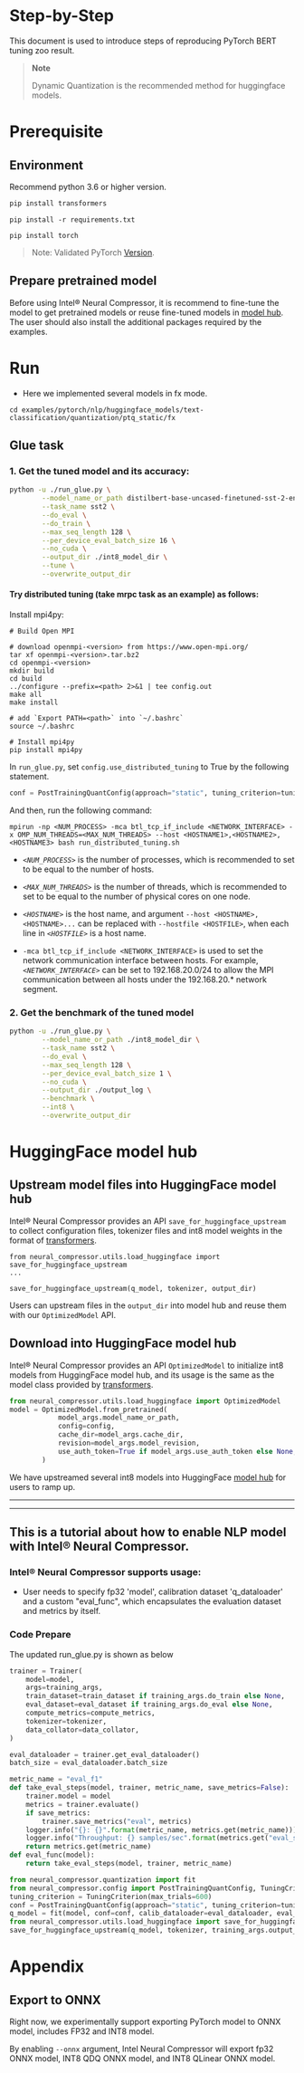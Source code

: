 Step-by-Step
============

This document is used to introduce steps of reproducing PyTorch BERT tuning zoo result.

> **Note**
>
> Dynamic Quantization is the recommended method for huggingface models. 

# Prerequisite

## Environment

Recommend python 3.6 or higher version.

```bash
pip install transformers
```

```shell
pip install -r requirements.txt
```

```shell
pip install torch
```
> Note: Validated PyTorch [Version](/docs/source/installation_guide.md#validated-software-environment).

## Prepare pretrained model

Before using Intel® Neural Compressor, it is recommend to fine-tune the model to get pretrained models or reuse fine-tuned models in [model hub](https://huggingface.co/models). The user should also install the additional packages required by the examples.

# Run
 - Here we implemented several models in fx mode.
```shell
cd examples/pytorch/nlp/huggingface_models/text-classification/quantization/ptq_static/fx
```
## Glue task

### 1. Get the tuned model and its accuracy: 
```bash
python -u ./run_glue.py \
        --model_name_or_path distilbert-base-uncased-finetuned-sst-2-english \
        --task_name sst2 \
        --do_eval \
        --do_train \
        --max_seq_length 128 \
        --per_device_eval_batch_size 16 \
        --no_cuda \
        --output_dir ./int8_model_dir \
        --tune \
        --overwrite_output_dir
``` 

#### Try distributed tuning (take mrpc task as an example) as follows:

Install mpi4py: 

```shell
# Build Open MPI

# download openmpi-<version> from https://www.open-mpi.org/
tar xf openmpi-<version>.tar.bz2
cd openmpi-<version>
mkdir build
cd build
../configure --prefix=<path> 2>&1 | tee config.out
make all
make install

# add `Export PATH=<path>` into `~/.bashrc`
source ~/.bashrc

# Install mpi4py
pip install mpi4py
```

In `run_glue.py`, set `config.use_distributed_tuning` to True by the following statement.

```python
conf = PostTrainingQuantConfig(approach="static", tuning_criterion=tuning_criterion, use_distributed_tuning=True)
```

And then, run the following command:

```
mpirun -np <NUM_PROCESS> -mca btl_tcp_if_include <NETWORK_INTERFACE> -x OMP_NUM_THREADS=<MAX_NUM_THREADS> --host <HOSTNAME1>,<HOSTNAME2>,<HOSTNAME3> bash run_distributed_tuning.sh
```

* *`<NUM_PROCESS>`* is the number of processes, which is recommended to set to be equal to the number of hosts.

* *`<MAX_NUM_THREADS>`* is the number of threads, which is recommended to set to be equal to
the number of physical cores on one node.

* *`<HOSTNAME>`* is the host name, and argument `--host <HOSTNAME>,<HOSTNAME>...` can be replaced with `--hostfile <HOSTFILE>`, when each line in *`<HOSTFILE>`* is a host name.

* `-mca btl_tcp_if_include <NETWORK_INTERFACE>` is used to set the network communication interface between hosts. For example, *`<NETWORK_INTERFACE>`* can be set to 192.168.20.0/24 to allow the MPI communication between all hosts under the 192.168.20.* network segment.

### 2. Get the benchmark of the tuned model

```bash
python -u ./run_glue.py \
        --model_name_or_path ./int8_model_dir \
        --task_name sst2 \
        --do_eval \
        --max_seq_length 128 \
        --per_device_eval_batch_size 1 \
        --no_cuda \
        --output_dir ./output_log \
        --benchmark \
        --int8 \
        --overwrite_output_dir
```

# HuggingFace model hub
## Upstream model files into HuggingFace model hub
Intel® Neural Compressor provides an API `save_for_huggingface_upstream` to collect configuration files, tokenizer files and int8 model weights in the format of [transformers](https://github.com/huggingface/transformers). 
```
from neural_compressor.utils.load_huggingface import save_for_huggingface_upstream
...

save_for_huggingface_upstream(q_model, tokenizer, output_dir)
```
Users can upstream files in the `output_dir` into model hub and reuse them with our `OptimizedModel` API.

## Download into HuggingFace model hub
Intel® Neural Compressor provides an API `OptimizedModel` to initialize int8 models from HuggingFace model hub, and its usage is the same as the model class provided by [transformers](https://github.com/huggingface/transformers).
```python
from neural_compressor.utils.load_huggingface import OptimizedModel
model = OptimizedModel.from_pretrained(
            model_args.model_name_or_path,
            config=config,
            cache_dir=model_args.cache_dir,
            revision=model_args.model_revision,
            use_auth_token=True if model_args.use_auth_token else None,
        )
```

We have upstreamed several int8 models into HuggingFace [model hub](https://huggingface.co/models?other=Intel%C2%AE%20Neural%20Compressor) for users to ramp up.

----
----
## This is a tutorial about how to enable NLP model with Intel® Neural Compressor.


### Intel® Neural Compressor supports usage:
* User needs to specify fp32 'model', calibration dataset 'q_dataloader' and a custom "eval_func", which encapsulates the evaluation dataset and metrics by itself.

### Code Prepare

The updated run_glue.py is shown as below

```python
trainer = Trainer(
    model=model,
    args=training_args,
    train_dataset=train_dataset if training_args.do_train else None,
    eval_dataset=eval_dataset if training_args.do_eval else None,
    compute_metrics=compute_metrics,
    tokenizer=tokenizer,
    data_collator=data_collator,
)

eval_dataloader = trainer.get_eval_dataloader()
batch_size = eval_dataloader.batch_size

metric_name = "eval_f1"
def take_eval_steps(model, trainer, metric_name, save_metrics=False):
    trainer.model = model
    metrics = trainer.evaluate()
    if save_metrics:
        trainer.save_metrics("eval", metrics)
    logger.info("{}: {}".format(metric_name, metrics.get(metric_name)))
    logger.info("Throughput: {} samples/sec".format(metrics.get("eval_samples_per_second")))
    return metrics.get(metric_name)
def eval_func(model):
    return take_eval_steps(model, trainer, metric_name)

from neural_compressor.quantization import fit
from neural_compressor.config import PostTrainingQuantConfig, TuningCriterion
tuning_criterion = TuningCriterion(max_trials=600)
conf = PostTrainingQuantConfig(approach="static", tuning_criterion=tuning_criterion)
q_model = fit(model, conf=conf, calib_dataloader=eval_dataloader, eval_func=eval_func)
from neural_compressor.utils.load_huggingface import save_for_huggingface_upstream
save_for_huggingface_upstream(q_model, tokenizer, training_args.output_dir)
```

# Appendix

## Export to ONNX

Right now, we experimentally support exporting PyTorch model to ONNX model, includes FP32 and INT8 model.

By enabling `--onnx` argument, Intel Neural Compressor will export fp32 ONNX model, INT8 QDQ ONNX model, and INT8 QLinear ONNX model.
